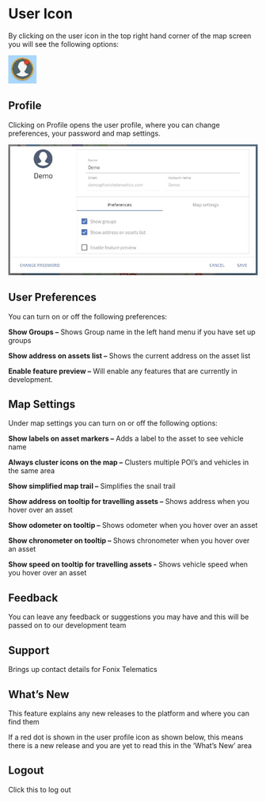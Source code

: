 # User Icon

By clicking on the user icon in the top right hand corner of the map screen you will see the following options:

![User Icon](img/user-icon.jpg)

## Profile

Clicking on Profile opens the user profile, where you can change preferences, your password and map settings.

![User Profile](img/profile.jpg)

## User Preferences

You can turn on or off the following preferences:

**Show Groups –** Shows Group name in the left hand menu if you have set up groups

**Show address on assets list –** Shows the current address on the asset list

**Enable feature preview –** Will enable any features that are currently in development.

## Map Settings



Under map settings you can turn on or off the following options:

**Show labels on asset markers –** Adds a label to the asset to see vehicle name

**Always cluster icons on the map –** Clusters multiple POI’s and vehicles in the same area

**Show simplified map trail –** Simplifies the snail trail

**Show address on tooltip for travelling assets –** Shows address when you hover over an asset

**Show odometer on tooltip –** Shows odometer when you hover over an asset

**Show chronometer on tooltip –** Shows chronometer when you hover over an asset

**Show speed on tooltip for travelling assets -** Shows vehicle speed when you hover over an asset

## Feedback

You can leave any feedback or suggestions you may have and this will be passed on to our development team

## Support

Brings up contact details for Fonix Telematics

## What’s New


This feature explains any new releases to the platform and where you can find them

If a red dot is shown in the user profile icon as shown below, this means there is a new release and you are yet to read this in the ‘What’s New’ area

## Logout

Click this to log out
<!--stackedit_data:
eyJoaXN0b3J5IjpbOTY2OTA0MDU5LC0yMDYyNTg2Mjk3XX0=
-->